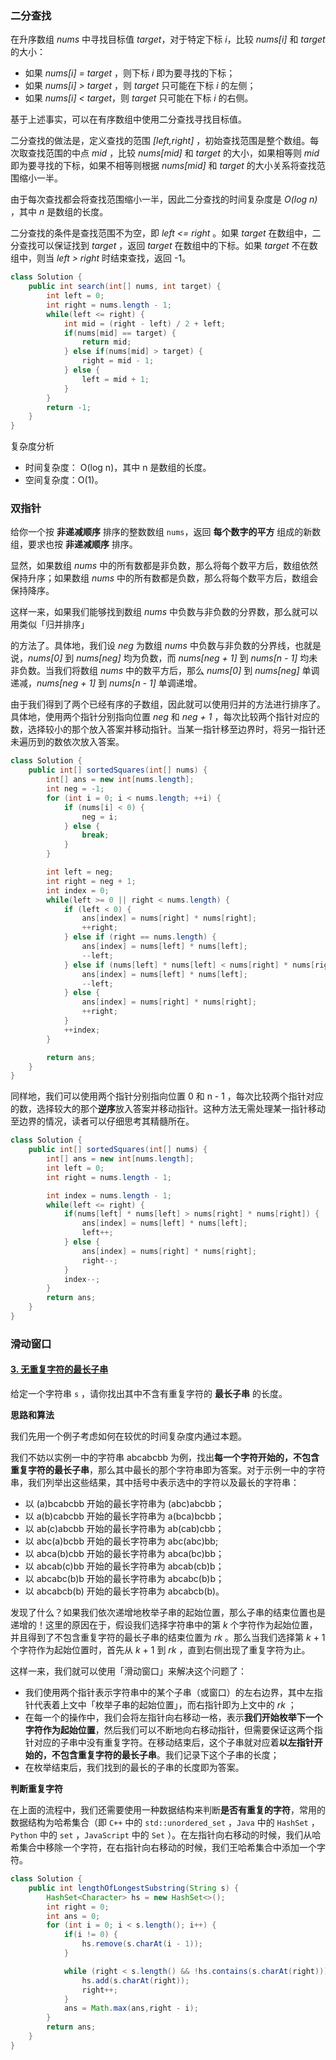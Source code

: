 ### 二分查找

在升序数组 *nums* 中寻找目标值 *target*，对于特定下标 *i*，比较 *nums[i]* 和 *target* 的大小：

* 如果 *nums[i] = target* ，则下标 *i* 即为要寻找的下标；
* 如果 *nums[i] > target* ，则 *target* 只可能在下标 *i* 的左侧；
* 如果 *nums[i] < target*，则 *target* 只可能在下标 *i* 的右侧。

基于上述事实，可以在有序数组中使用二分查找寻找目标值。

二分查找的做法是，定义查找的范围 *[left,right]* ，初始查找范围是整个数组。每次取查找范围的中点 *mid* ，比较 *nums[mid]* 和 *target* 的大小，如果相等则 *mid* 即为要寻找的下标，如果不相等则根据 *nums[mid]* 和 *target*  的大小关系将查找范围缩小一半。

由于每次查找都会将查找范围缩小一半，因此二分查找的时间复杂度是 *O(log n)* ，其中 *n* 是数组的长度。

二分查找的条件是查找范围不为空，即 *left <= right* 。如果 *target* 在数组中，二分查找可以保证找到 *target* ，返回 *target* 在数组中的下标。如果 *target* 不在数组中，则当 *left > right* 时结束查找，返回 -1。

```java
class Solution {
    public int search(int[] nums, int target) {
        int left = 0;
        int right = nums.length - 1;
        while(left <= right) {
            int mid = (right - left) / 2 + left;
            if(nums[mid] == target) {
                return mid;
            } else if(nums[mid] > target) {
                right = mid - 1;
            } else {
                left = mid + 1;
            }
        }
        return -1;
    }
}
```

  复杂度分析

* 时间复杂度： O(log n)，其中 n 是数组的长度。
* 空间复杂度：O(1)。

### 双指针

给你一个按 **非递减顺序** 排序的整数数组 `nums`，返回 **每个数字的平方** 组成的新数组，要求也按 **非递减顺序** 排序。

显然，如果数组 *nums* 中的所有数都是非负数，那么将每个数平方后，数组依然保持升序；如果数组 *nums* 中的所有数都是负数，那么将每个数平方后，数组会保持降序。

这样一来，如果我们能够找到数组 *nums* 中负数与非负数的分界数，那么就可以用类似「归并排序」

的方法了。具体地，我们设 *neg* 为数组 *nums* 中负数与非负数的分界线，也就是说，*nums[0]* 到 *nums[neg]* 均为负数，而  *nums[neg + 1]* 到 *nums[n - 1]* 均未非负数。当我们将数组 *nums* 中的数平方后，那么 *nums[0]* 到 *nums[neg]* 单调递减，*nums[neg + 1]* 到 *nums[n - 1]* 单调递增。

由于我们得到了两个已经有序的子数组，因此就可以使用归并的方法进行排序了。具体地，使用两个指针分别指向位置 *neg* 和 *neg + 1* ，每次比较两个指针对应的数，选择较小的那个放入答案并移动指针。当某一指针移至边界时，将另一指针还未遍历到的数依次放入答案。

```java
class Solution {
    public int[] sortedSquares(int[] nums) {
        int[] ans = new int[nums.length];
        int neg = -1;
        for (int i = 0; i < nums.length; ++i) {
            if (nums[i] < 0) {
                neg = i;
            } else {
                break;
            }
        }

        int left = neg;
        int right = neg + 1;
        int index = 0;
        while(left >= 0 || right < nums.length) {
            if (left < 0) {
                ans[index] = nums[right] * nums[right];
                ++right;
            } else if (right == nums.length) {
                ans[index] = nums[left] * nums[left];
                --left;
            } else if (nums[left] * nums[left] < nums[right] * nums[right]) {
                ans[index] = nums[left] * nums[left];
                --left;
            } else {
                ans[index] = nums[right] * nums[right];
                ++right;
            }
            ++index;
        }

        return ans;
    }
}
```

同样地，我们可以使用两个指针分别指向位置 0 和 n - 1 ，每次比较两个指针对应的数，选择较大的那个**逆序**放入答案并移动指针。这种方法无需处理某一指针移动至边界的情况，读者可以仔细思考其精髓所在。

```java
class Solution {
    public int[] sortedSquares(int[] nums) {
        int[] ans = new int[nums.length];
        int left = 0;
        int right = nums.length - 1;

        int index = nums.length - 1;
        while(left <= right) {
            if(nums[left] * nums[left] > nums[right] * nums[right]) {
                ans[index] = nums[left] * nums[left];
                left++;
            } else { 
                ans[index] = nums[right] * nums[right];
                right--;
            }
            index--;
        }
        return ans;
    }
}
```

### 滑动窗口

#### [3. 无重复字符的最长子串](https://leetcode-cn.com/problems/longest-substring-without-repeating-characters/)

给定一个字符串 `s` ，请你找出其中不含有重复字符的 **最长子串** 的长度。

**思路和算法**

我们先用一个例子考虑如何在较优的时间复杂度内通过本题。

我们不妨以实例一中的字符串 abcabcbb 为例，找出**每一个字符开始的，不包含重复字符的最长子串**，那么其中最长的那个字符串即为答案。对于示例一中的字符串，我们列举出这些结果，其中括号中表示选中的字符以及最长的字符串：

* 以 (a)bcabcbb 开始的最长字符串为 (abc)abcbb；
* 以 a(b)cabcbb 开始的最长字符串为 a(bca)bcbb；
* 以 ab(c)abcbb 开始的最长字符串为 ab(cab)cbb；
* 以 abc(a)bcbb 开始的最长字符串为 abc(abc)bb;
* 以 abca(b)cbb 开始的最长字符串为 abca(bc)bb；
* 以 abcab(c)bb 开始的最长字符串为 abcab(cb)b；
* 以 abcabc(b)b 开始的最长字符串为 abcabc(b)b；
* 以 abcabcb(b) 开始的最长字符串为 abcabcb(b)。

发现了什么？如果我们依次递增地枚举子串的起始位置，那么子串的结束位置也是递增的！这里的原因在于，假设我们选择字符串中的第 *k* 个字符作为起始位置，并且得到了不包含重复字符的最长子串的结束位置为 *rk* 。那么当我们选择第 *k* + 1 个字符作为起始位置时，首先从 *k* + 1 到 *rk* ，直到右侧出现了重复字符为止。

这样一来，我们就可以使用「滑动窗口」来解决这个问题了：

* 我们使用两个指针表示字符串中的某个子串（或窗口）的左右边界，其中左指针代表着上文中「枚举子串的起始位置」，而右指针即为上文中的 *rk* ；
* 在每一个的操作中，我们会将左指针向右移动一格，表示**我们开始枚举下一个字符作为起始位置**，然后我们可以不断地向右移动指针，但需要保证这两个指针对应的子串中没有重复字符。在移动结束后，这个子串就对应着**以左指针开始的，不包含重复字符的最长子串**。我们记录下这个子串的长度；
* 在枚举结束后，我们找到的最长的子串的长度即为答案。

**判断重复字符**

在上面的流程中，我们还需要使用一种数据结构来判断**是否有重复的字符**，常用的数据结构为哈希集合（即 `C++` 中的 `std::unordered_set` ，`Java` 中的 `HashSet` ， `Python` 中的 `set` ，`JavaScript` 中的 `Set` ）。在左指针向右移动的时候，我们从哈希集合中移除一个字符，在右指针向右移动的时候，我们王哈希集合中添加一个字符。

```java
class Solution {
	public int lengthOfLongestSubstring(String s) {
        HashSet<Character> hs = new HashSet<>();
        int right = 0;
        int ans = 0;
        for (int i = 0; i < s.length(); i++) {
            if(i != 0) {
                hs.remove(s.charAt(i - 1));
            }

            while (right < s.length() && !hs.contains(s.charAt(right))) {
                hs.add(s.charAt(right));
                right++;
            }
            ans = Math.max(ans,right - i);
        }
        return ans;
    }
}
```

